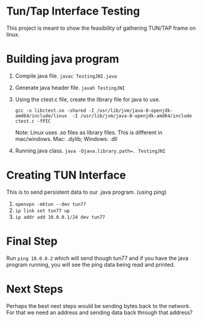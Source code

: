 
# Tun/Tap Interface Testing

This project is meant to show the feasibility of gathering TUN/TAP frame on linux.

# Building java program

1. Compile java file. `javac TestingJNI.java`

2. Generate java header file. `javah TestingJNI`

3. Using the ctest.c file, create the library file for java to use.

	`gcc -o libctest.so -shared -I /usr/lib/jvm/java-8-openjdk-amd64/include/linux 
	-I /usr/lib/jvm/java-8-openjdk-amd64/include ctest.c -fPIC`
	
	Note: Linux uses .so files as library files. This is different in mac/windows. Mac: .dylib; Windows: .dll
	
4. Running java class. `java -Djava.library.path=. TestingJNI`


# Creating TUN Interface

This is to send persistent data to our .java program. (using ping)

1. `openvpn -mktun --dev tun77`
2. `ip link set tun77 up`
3. `ip addr add 10.0.0.1/24 dev tun77`

# Final Step

Run `ping 10.0.0.2` which will send though tun77 and if you have the java program running,
you will see the ping data being read and printed.

# Next Steps

Perhaps the best next steps would be sending bytes back to the network. For that we need an address
and sending data back through that address?


